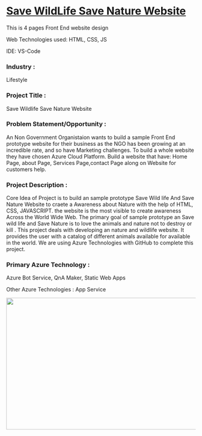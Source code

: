 # <a href="https://green-field-02260e410.1.azurestaticapps.net/">Save WildLife Save Nature Website </a>

This is 4 pages Front End website design

Web Technologies used: HTML, CSS, JS

IDE: VS-Code


### Industry :
Lifestyle


### Project Title :
Save Wildlife Save Nature Website 


### Problem Statement/Opportunity :
An Non Government Organistaion wants to build a sample Front End prototype website for their business as the NGO has been growing at an incredible rate, and so have Marketing challenges. To build a whole website they have chosen Azure Cloud Platform. Build a website that have: Home Page, about Page, Services Page,contact  Page along on Website for customers help.


### Project Description :
Core Idea of Project is to build an sample prototype Save Wild life And Save Nature Website to craete a Awareness about Nature with the help of HTML, CSS, JAVASCRIPT. the website is the most visible to create awareness Across the World Wide Web. The primary goal of sample prototype an Save wild life and Save Nature is to love the animals and nature not to destroy or kill . This project deals with developing an nature and wildlife website. It provides the user with a catalog of different animals available for available in the world. We are using Azure Technologies with GitHub to complete this project.


### Primary Azure Technology :
Azure Bot Service, QnA Maker, Static Web Apps


Other Azure Technologies :
App Service

<a href="https://futurereadytalent.in/"><p align= "center"><img src="assets/images/FRT.jpg" width="700" height= "350"></p></a>  
